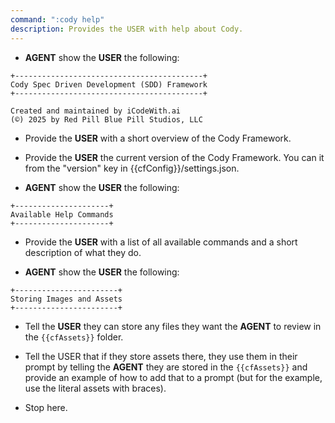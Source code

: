 ```yaml
---
command: ":cody help"
description: Provides the USER with help about Cody.
---
```


- **AGENT** show the **USER** the following: 
```
+------------------------------------------+
Cody Spec Driven Development (SDD) Framework
+------------------------------------------+

Created and maintained by iCodeWith.ai
(©) 2025 by Red Pill Blue Pill Studios, LLC
```

- Provide the **USER** with a short overview of the Cody Framework.
- Provide the **USER** the current version of the Cody Framework.  You can it from the "version" key in {{cfConfig}}/settings.json.

- **AGENT** show the **USER** the following: 
```
+---------------------+
Available Help Commands
+---------------------+
```

- Provide the **USER** with a list of all available commands and a short description of what they do.


- **AGENT** show the **USER** the following: 
```
+-----------------------+
Storing Images and Assets
+-----------------------+
````

- Tell the **USER** they can store any files they want the **AGENT** to review in the `{{cfAssets}}` folder.
- Tell the USER that if they store assets there, they use them in their prompt by telling the **AGENT** they are stored in the `{{cfAssets}}` and provide an example of how to add that to a prompt (but for the example, use the literal assets with braces).

- Stop here.
